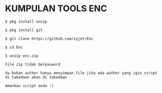 # KUMPULAN TOOLS ENC 

`$ pkg install unzip`

`$ pkg install git`

`$ git clone https://github.com/xyjet/Enc`

`$ cd Enc`

`$ unzip enc.zip`

`File zip tidak berpasword`

`Gw bukan author hanya menyimpan file jika ada author yang igin script  di takedown akan di takedown`

`Amankan script anda :)`


